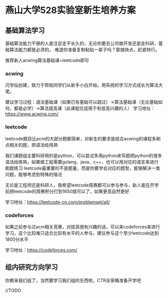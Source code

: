 # 燕山大学528实验室新生培养方案

## 基础算法学习
基础算法能力不够的人是注定走不长久的，无论你要去公司做开发还是走科研，基础算法能力都是必须的。
难道你准备复制粘贴一辈子吗？那搞快点，赶紧转行。

推荐新人acwing算法基础课+leetcode即可

### acwing
闫学灿创建，致力于帮助同学们从新手小白开始，用系统的学习方式成长为算法大佬。

建议学习过程：语法基础课（如果已有基础可以跳过）->算法基础课（无论基础如何，都是必学）->算法提高课（此课程仅适用于有拔高兴趣的人）
学习地址：https://www.acwing.com/

### leetcode
leetcode题目比acm的大部分题都简单，对新生的要求是结合acwing的课程多刷点相关的题，把语法给用熟

我们课题组主要科研用的是python，可以尝试多用python来写题把python的很多语法给练熟，如果做工程需要golang、java、c++，也可以用对应的语言来进行刷题练习
leetcode最重要的不是题量，而是你要学会对应的题型，能够解决一类问题，能够考虑到特殊的情况

无论是工程师还是科研人，我希望leetcode周赛都可以参与参与，新人能在开学前把leetcode的周赛积分打到1650就可以了，如果更高自然更好

学习地址：https://leetcode-cn.com/problemset/all/

### codeforces
如果之前参与过acm相关竞赛，对拔高很有兴趣的话，可以来codeforces来进行学习，这个比较难只适合比较有水平的人参与，建议参与这个至少leetcode达到1800分水平

学习地址：https://codeforces.com/

## 组内研究方向学习
你都来我们组了，当然要学习我们组的东西啦，CTR全家桶准备开学吧

//TODO
